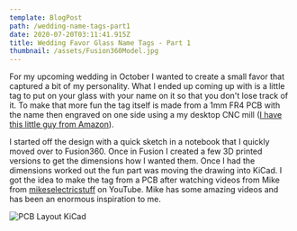 ```yaml
---
template: BlogPost
path: /wedding-name-tags-part1
date: 2020-07-20T03:11:41.915Z
title: Wedding Favor Glass Name Tags - Part 1
thumbnail: /assets/Fusion360Model.jpg
---
```

For my upcoming wedding in October I wanted to create a small favor that captured a bit of my personality. What I ended up coming up with is a little tag to put on your glass with your name on it so that you don't lose track of it. To make that more fun the tag itself is made from a 1mm FR4 PCB with the name then engraved on one side using a my desktop CNC mill ([I have this little guy from Amazon](https://www.amazon.com/gp/product/B07JZ7PHF2/ref=ppx_yo_dt_b_asin_title_o08_s00?ie=UTF8&psc=1)).

I started off the design with a quick sketch in a notebook that I quickly moved over to Fusion360. Once in Fusion I created a few 3D printed versions to get the dimensions how I wanted them. Once I had the dimensions worked out the fun part was moving the drawing into KiCad. I got the idea to make the tag from a PCB after watching videos from Mike from [mikeselectricstuff](https://www.youtube.com/user/mikeselectricstuff/) on YouTube. Mike has some amazing videos and has been an enormous inspiration to me.

![PCB Layout KiCad](/assets/PCB.jpg "KiCad PCB")
